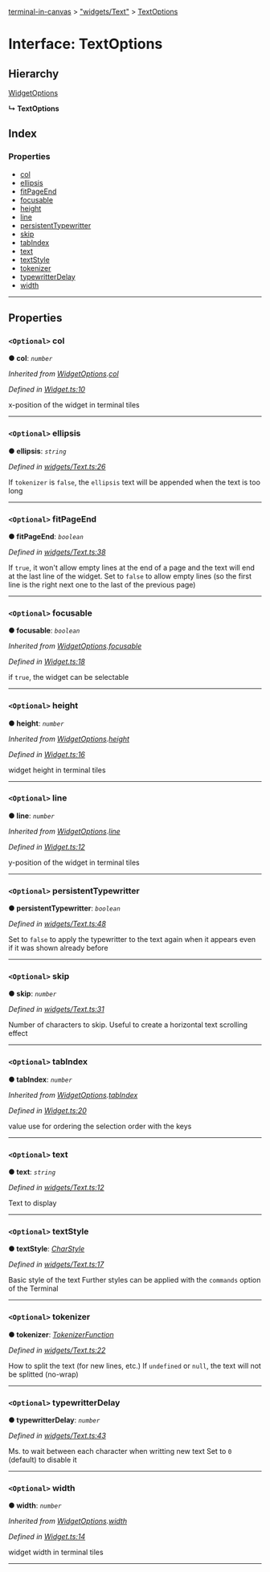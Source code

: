 [terminal-in-canvas](../README.md) > ["widgets/Text"](../modules/_widgets_text_.md) > [TextOptions](../interfaces/_widgets_text_.textoptions.md)

# Interface: TextOptions

## Hierarchy

 [WidgetOptions](_widget_.widgetoptions.md)

**↳ TextOptions**

## Index

### Properties

* [col](_widgets_text_.textoptions.md#col)
* [ellipsis](_widgets_text_.textoptions.md#ellipsis)
* [fitPageEnd](_widgets_text_.textoptions.md#fitpageend)
* [focusable](_widgets_text_.textoptions.md#focusable)
* [height](_widgets_text_.textoptions.md#height)
* [line](_widgets_text_.textoptions.md#line)
* [persistentTypewritter](_widgets_text_.textoptions.md#persistenttypewritter)
* [skip](_widgets_text_.textoptions.md#skip)
* [tabIndex](_widgets_text_.textoptions.md#tabindex)
* [text](_widgets_text_.textoptions.md#text)
* [textStyle](_widgets_text_.textoptions.md#textstyle)
* [tokenizer](_widgets_text_.textoptions.md#tokenizer)
* [typewritterDelay](_widgets_text_.textoptions.md#typewritterdelay)
* [width](_widgets_text_.textoptions.md#width)

---

## Properties

<a id="col"></a>

### `<Optional>` col

**● col**: *`number`*

*Inherited from [WidgetOptions](_widget_.widgetoptions.md).[col](_widget_.widgetoptions.md#col)*

*Defined in [Widget.ts:10](https://github.com/danikaze/terminal-in-canvas/blob/ad1033f/src/Widget.ts#L10)*

x-position of the widget in terminal tiles

___
<a id="ellipsis"></a>

### `<Optional>` ellipsis

**● ellipsis**: *`string`*

*Defined in [widgets/Text.ts:26](https://github.com/danikaze/terminal-in-canvas/blob/ad1033f/src/widgets/Text.ts#L26)*

If `tokenizer` is `false`, the `ellipsis` text will be appended when the text is too long

___
<a id="fitpageend"></a>

### `<Optional>` fitPageEnd

**● fitPageEnd**: *`boolean`*

*Defined in [widgets/Text.ts:38](https://github.com/danikaze/terminal-in-canvas/blob/ad1033f/src/widgets/Text.ts#L38)*

If `true`, it won't allow empty lines at the end of a page and the text will end at the last line of the widget. Set to `false` to allow empty lines (so the first line is the right next one to the last of the previous page)

___
<a id="focusable"></a>

### `<Optional>` focusable

**● focusable**: *`boolean`*

*Inherited from [WidgetOptions](_widget_.widgetoptions.md).[focusable](_widget_.widgetoptions.md#focusable)*

*Defined in [Widget.ts:18](https://github.com/danikaze/terminal-in-canvas/blob/ad1033f/src/Widget.ts#L18)*

if `true`, the widget can be selectable

___
<a id="height"></a>

### `<Optional>` height

**● height**: *`number`*

*Inherited from [WidgetOptions](_widget_.widgetoptions.md).[height](_widget_.widgetoptions.md#height)*

*Defined in [Widget.ts:16](https://github.com/danikaze/terminal-in-canvas/blob/ad1033f/src/Widget.ts#L16)*

widget height in terminal tiles

___
<a id="line"></a>

### `<Optional>` line

**● line**: *`number`*

*Inherited from [WidgetOptions](_widget_.widgetoptions.md).[line](_widget_.widgetoptions.md#line)*

*Defined in [Widget.ts:12](https://github.com/danikaze/terminal-in-canvas/blob/ad1033f/src/Widget.ts#L12)*

y-position of the widget in terminal tiles

___
<a id="persistenttypewritter"></a>

### `<Optional>` persistentTypewritter

**● persistentTypewritter**: *`boolean`*

*Defined in [widgets/Text.ts:48](https://github.com/danikaze/terminal-in-canvas/blob/ad1033f/src/widgets/Text.ts#L48)*

Set to `false` to apply the typewritter to the text again when it appears even if it was shown already before

___
<a id="skip"></a>

### `<Optional>` skip

**● skip**: *`number`*

*Defined in [widgets/Text.ts:31](https://github.com/danikaze/terminal-in-canvas/blob/ad1033f/src/widgets/Text.ts#L31)*

Number of characters to skip. Useful to create a horizontal text scrolling effect

___
<a id="tabindex"></a>

### `<Optional>` tabIndex

**● tabIndex**: *`number`*

*Inherited from [WidgetOptions](_widget_.widgetoptions.md).[tabIndex](_widget_.widgetoptions.md#tabindex)*

*Defined in [Widget.ts:20](https://github.com/danikaze/terminal-in-canvas/blob/ad1033f/src/Widget.ts#L20)*

value use for ordering the selection order with the keys

___
<a id="text"></a>

### `<Optional>` text

**● text**: *`string`*

*Defined in [widgets/Text.ts:12](https://github.com/danikaze/terminal-in-canvas/blob/ad1033f/src/widgets/Text.ts#L12)*

Text to display

___
<a id="textstyle"></a>

### `<Optional>` textStyle

**● textStyle**: *[CharStyle](_terminal_.charstyle.md)*

*Defined in [widgets/Text.ts:17](https://github.com/danikaze/terminal-in-canvas/blob/ad1033f/src/widgets/Text.ts#L17)*

Basic style of the text Further styles can be applied with the `commands` option of the Terminal

___
<a id="tokenizer"></a>

### `<Optional>` tokenizer

**● tokenizer**: *[TokenizerFunction](../modules/_util_tokenizer_.md#tokenizerfunction)*

*Defined in [widgets/Text.ts:22](https://github.com/danikaze/terminal-in-canvas/blob/ad1033f/src/widgets/Text.ts#L22)*

How to split the text (for new lines, etc.) If `undefined` or `null`, the text will not be splitted (no-wrap)

___
<a id="typewritterdelay"></a>

### `<Optional>` typewritterDelay

**● typewritterDelay**: *`number`*

*Defined in [widgets/Text.ts:43](https://github.com/danikaze/terminal-in-canvas/blob/ad1033f/src/widgets/Text.ts#L43)*

Ms. to wait between each character when writting new text Set to `0` (default) to disable it

___
<a id="width"></a>

### `<Optional>` width

**● width**: *`number`*

*Inherited from [WidgetOptions](_widget_.widgetoptions.md).[width](_widget_.widgetoptions.md#width)*

*Defined in [Widget.ts:14](https://github.com/danikaze/terminal-in-canvas/blob/ad1033f/src/Widget.ts#L14)*

widget width in terminal tiles

___

